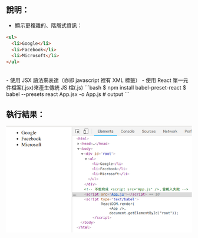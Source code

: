 ## 說明：
- 顯示更複雜的、階層式資訊：
```html
<ul>
  <li>Google</li>
  <li>Facebook</li>
  <li>Microsoft</li>
</ul>
```
<br>
- 使用 JSX 語法來表達（亦即 javascript 裡有 XML 標籤）
- 使用 React 單一元件檔案(.jsx)來產生傳統 JS 檔(.js)
```bash
$ npm install babel-preset-react
$ babel --presets react App.jsx -o App.js # output
```

<br>

## 執行結果：
![](result.png)

